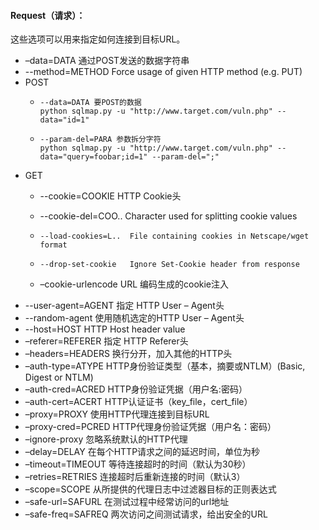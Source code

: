 #### Request（请求）：

这些选项可以用来指定如何连接到目标URL。

* –data=DATA 通过POST发送的数据字符串
* --method=METHOD     Force usage of given HTTP method \(e.g. PUT\)
* POST
  * ```
    --data=DATA 要POST的数据
    python sqlmap.py -u "http://www.target.com/vuln.php" --data="id=1" 
    ```
  * ```
    --param-del=PARA 参数拆分字符
    python sqlmap.py -u "http://www.target.com/vuln.php" --data="query=foobar;id=1" --param-del=";"
    ```
* GET
  * --cookie=COOKIE HTTP Cookie头
  * --cookie-del=COO..  Character used for splitting cookie values

  *     --load-cookies=L..  File containing cookies in Netscape/wget format

  *     --drop-set-cookie   Ignore Set-Cookie header from response

  * –cookie-urlencode URL 编码生成的cookie注入
* --user-agent=AGENT 指定 HTTP User – Agent头
* --random-agent 使用随机选定的HTTP User – Agent头
* --host=HOST HTTP Host header value
* –referer=REFERER 指定 HTTP Referer头
* –headers=HEADERS 换行分开，加入其他的HTTP头
* –auth-type=ATYPE HTTP身份验证类型（基本，摘要或NTLM）\(Basic, Digest or NTLM\)
* –auth-cred=ACRED HTTP身份验证凭据（用户名:密码）
* –auth-cert=ACERT HTTP认证证书（key\_file，cert\_file）
* –proxy=PROXY 使用HTTP代理连接到目标URL
* –proxy-cred=PCRED HTTP代理身份验证凭据（用户名：密码）
* –ignore-proxy 忽略系统默认的HTTP代理
* –delay=DELAY 在每个HTTP请求之间的延迟时间，单位为秒
* –timeout=TIMEOUT 等待连接超时的时间（默认为30秒）
* –retries=RETRIES 连接超时后重新连接的时间（默认3）
* –scope=SCOPE 从所提供的代理日志中过滤器目标的正则表达式
* –safe-url=SAFURL 在测试过程中经常访问的url地址
* –safe-freq=SAFREQ 两次访问之间测试请求，给出安全的URL



